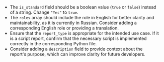 - The `is_standard` field should be a boolean value (`true` or `false`) instead of a string. Change `"Yes"` to `true`.
- The `roles` array should include the role in English for better clarity and maintainability, as it is currently in Russian. Consider adding a corresponding English role or providing a translation.
- Ensure that the `report_type` is appropriate for the intended use case. If it is a script report, confirm that the necessary script is implemented correctly in the corresponding Python file.
- Consider adding a `description` field to provide context about the report's purpose, which can improve clarity for future developers.